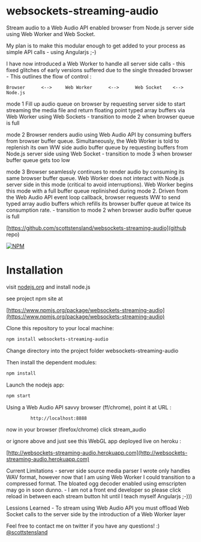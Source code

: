 websockets-streaming-audio
==========================

Stream audio to a Web Audio API enabled browser from Node.js server side using Web Worker and Web Socket.

My plan is to make this modular enough to get added to your process as simple API calls - using Angularjs ;-)

I have now introduced a Web Worker to handle all server side calls - this fixed glitches of early versions suffered due to the single threaded browser - This outlines the flow of control :


    Browser      <-->     Web Worker      <-->      Web Socket    <-->    Node.js


mode 1   Fill up audio queue on browser by requesting server side to
         start streaming the media file and return floating point typed array buffers
         via Web Worker using Web Sockets - transition to mode 2 when browser queue is full

mode 2   Browser renders audio using Web Audio API by consuming buffers from browser buffer queue.
         Simultaneously, the Web Worker is told to replenish its own WW side audio buffer queue
         by requesting buffers from Node.js server side using Web Socket
         - transition to mode 3 when browser buffer queue gets too low

mode 3   Browser seamlessly continues to render audio by consuming its same browser buffer queue.
         Web Worker does not interact with Node.js server side in this mode (critical to avoid interruptions).
         Web Worker begins this mode with a full buffer queue replinished during mode 2.
         Driven from the Web Audio API event loop callback, browser requests WW to send
         typed array audio buffers which refills its browser buffer queue at twice its consumption rate.
         - transition to mode 2 when browser audio buffer queue is full



[https://github.com/scottstensland/websockets-streaming-audio](github repo)

[![NPM](https://nodei.co/npm/websockets-streaming-audio.png?downloads=true&downloadRank=true&stars=true)](https://nodei.co/npm/websockets-streaming-audio/)

# Installation

visit [nodejs.org](http://nodejs.org) and install node.js

see project npm site at 

[https://www.npmjs.org/package/websockets-streaming-audio](https://www.npmjs.org/package/websockets-streaming-audio)




Clone this repository to your local machine:

```bash
npm install websockets-streaming-audio
```
Change directory into the project folder websockets-streaming-audio

Then install the dependent modules:

```bash
npm install
```


Launch the nodejs app:

```bash
npm start
```


Using a Web Audio API savvy browser (ff/chrome), point it at URL :

```bash
		 http://localhost:8888 
```

now in your browser (firefox/chrome) click stream_audio

or ignore above and just see this WebGL app deployed live on heroku :

[http://websockets-streaming-audio.herokuapp.com](http://websockets-streaming-audio.herokuapp.com)


Current Limitations  - server side source media parser I wrote only handles WAV format, however
                       now that I am using Web Worker I could transition to a compressed format.
                       The bloated ogg decoder enabled using emscripten may go in soon dunno.
                     - I am not a front end developer so please click reload in between each stream button hit
                       until I teach myself Angularjs ;-)))

Lessions Learned     - To stream using Web Audio API you must offload Web Socket calls
                       to the server side by the introduction of a Web Worker layer


Feel free to contact me on twitter if you have any questions! :) [@scottstensland](http://twitter.com/scottstensland)
